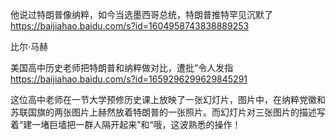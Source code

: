 他说过特朗普像纳粹，如今当选墨西哥总统，特朗普推特罕见沉默了
https://baijiahao.baidu.com/s?id=1604958743838889253

比尔·马赫

美国高中历史老师把特朗普和纳粹做对比，遭批“令人发指
https://baijiahao.baidu.com/s?id=1659296299629845291

这位高中老师在一节大学预修历史课上放映了一张幻灯片，图片中，在纳粹党徽和苏联国旗的两张图片上赫然放着特朗普的一张照片。而幻灯片对三张图片的描述写着“建一堵巨墙把一群人隔开起来”和“哦，这波熟悉的操作！
